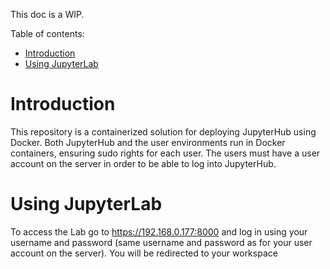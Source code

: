 This doc is a WIP.

Table of contents:
- [Introduction](#introduction)
- [Using JupyterLab](#using-jupyterlab)



# Introduction
This repository is a containerized solution for deploying JupyterHub using Docker. Both JupyterHub and the user environments run in Docker containers, ensuring sudo rights for each user. The users must have a user account on the server in order to be able to log into JupyterHub.


# Using JupyterLab
To access the Lab go to https://192.168.0.177:8000 and log in using your username and password (same username and password as for your user account on the server). You will be redirected to your workspace
